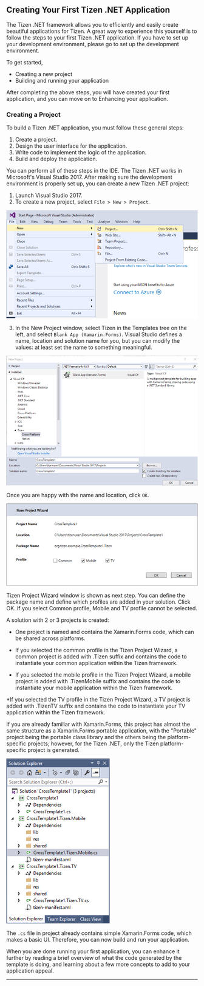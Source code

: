 ## Creating Your First Tizen .NET Application ##

The Tizen .NET framework allows you to efficiently and easily create beautiful applications for Tizen. A great way to experience this yourself is to follow the steps to your first Tizen .NET application. If you have to set up your development environment, please go to set up the development environment.

To get started,

* Creating a new project
* Building and running your application

After completing the above steps, you will have created your first application, and you can move on to Enhancing your application.

### Creating a Project ###

To build a Tizen .NET application, you must follow these general steps:

1. Create a project.
2. Design the user interface for the application.
3. Write code to implement the logic of the application.
4. Build and deploy the application.

You can perform all of these steps in the IDE. The Tizen .NET works in Microsoft's Visual Studio 2017. After making sure the development environment is properly set up, you can create a new Tizen .NET project:

1. Launch Visual Studio 2017.
2. To create a new project, select ```File > New > Project```.

![cs 1st step](image/cs_first01.png)

3. In the New Project window, select Tizen in the Templates tree on the left, and select ```Blank App (Xamarin.Forms)```. Visual Studio defines a name, location and solution name for you, but you can modify the values: at least set the name to something meaningful.

![cs 2nd step 1](image/cs_first02_1.png)

Once you are happy with the name and location, click ```OK```.

![cs 2nd step 2](image/cs_first02_2.png)

Tizen Project Wizard window is shown as next step. You can define the package name and define which profiles are added in your solution. Click OK.  If you select Common profile, Mobile and TV profile cannot be selected.

A solution with 2 or 3 projects is created:

* One project is named <projectname> and contains the Xamarin.Forms code, which can be shared across platforms.

* If you selected the common profile in the Tizen Project Wizard, a common project is added with <projectname>.Tizen suffix and contains the code to instantiate your common application within the Tizen framework.

* If you selected the mobile profile in the Tizen Project Wizard, a mobile project is added with <projectname>.TizenMobile suffix and contains the code to instantiate your mobile application within the Tizen framework.

*If you selected the TV profile in the Tizen Project Wizard, a TV project is added with <projectname>.TizenTV suffix and contains the code to instantiate your TV application within the Tizen framework.

If you are already familiar with Xamarin.Forms, this project has almost the same structure as a Xamarin.Forms portable application, with the "Portable" project being the portable class library and the others being the platform-specific projects; however, for the Tizen .NET, only the Tizen platform-specific project is generated.

![](image/cs_first_creating_solution_explorer.png)

The ```.cs``` file in <projectname> project already contains simple Xamarin.Forms code, which makes a basic UI. Therefore, you can now build and run your application.

When you are done running your first application, you can enhance it further by reading a brief overview of what the code generated by the template is doing, and learning about a few more concepts to add to your application appeal.

---

